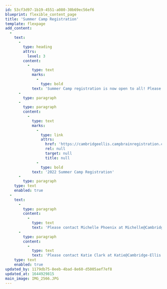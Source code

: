 ```yaml
---
id: 53cf3d97-1b19-4551-a080-30b69ec56ef6
blueprint: flexible_content_page
title: 'Summer Camp Registration'
template: flexpage
add_content:
  -
    text:
      -
        type: heading
        attrs:
          level: 3
        content:
          -
            type: text
            marks:
              -
                type: bold
            text: 'Summer Camp registration is now open to all! Please use the following link to register for a summer of fun in the sun at CES.'
      -
        type: paragraph
      -
        type: paragraph
        content:
          -
            type: text
            marks:
              -
                type: link
                attrs:
                  href: 'https://cambridgeellis.campbrainregistration.com/'
                  rel: null
                  target: null
                  title: null
              -
                type: bold
            text: '2022 Summer Camp Registration'
      -
        type: paragraph
    type: text
    enabled: true
  -
    text:
      -
        type: paragraph
        content:
          -
            type: text
            text: 'Please contact Michelle Phoenix at Michelle@Cambridge-Ellis.org if you have any questions about the registration process. '
      -
        type: paragraph
        content:
          -
            type: text
            text: 'Please contact Katie Clark at Katie@Cambridge-Ellis.org with any other questions regarding Summer Camp.'
    type: text
    enabled: true
updated_by: 1179db75-8eeb-4bad-8e60-d5005aef7ef8
updated_at: 1644929815
main_image: IMG_2566.JPG
---
```

